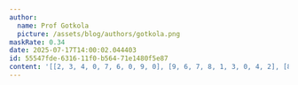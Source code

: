 ```yaml
---
author:
  name: Prof Gotkola
  picture: /assets/blog/authors/gotkola.png
maskRate: 0.34
date: 2025-07-17T14:00:02.044403
id: 55547fde-6316-11f0-b564-71e1480f5e87
content: '[[2, 3, 4, 0, 7, 6, 0, 9, 0], [9, 6, 7, 8, 1, 3, 0, 4, 2], [8, 1, 5, 4, 2, 0, 0, 3, 7], [0, 0, 0, 0, 0, 8, 9, 1, 6], [6, 5, 8, 9, 3, 0, 7, 2, 4], [0, 7, 9, 6, 4, 0, 0, 0, 0], [0, 0, 1, 3, 8, 0, 2, 6, 5], [5, 0, 6, 0, 0, 4, 0, 7, 3], [7, 2, 0, 1, 0, 5, 4, 8, 0]]'
---
```

